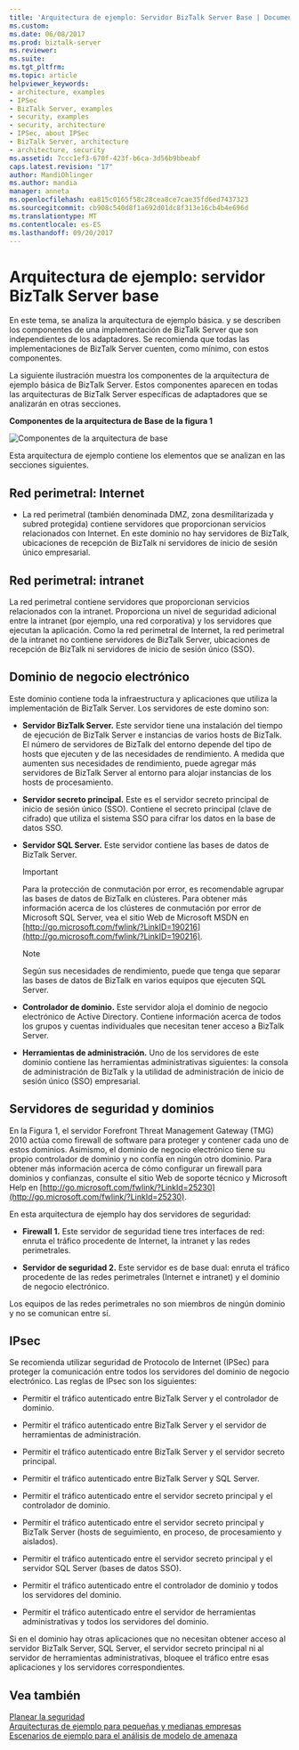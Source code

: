 ```yaml
---
title: 'Arquitectura de ejemplo: Servidor BizTalk Server Base | Documentos de Microsoft'
ms.custom: 
ms.date: 06/08/2017
ms.prod: biztalk-server
ms.reviewer: 
ms.suite: 
ms.tgt_pltfrm: 
ms.topic: article
helpviewer_keywords:
- architecture, examples
- IPSec
- BizTalk Server, examples
- security, examples
- security, architecture
- IPSec, about IPSec
- BizTalk Server, architecture
- architecture, security
ms.assetid: 7ccc1ef3-670f-423f-b6ca-3d56b9bbeabf
caps.latest.revision: "17"
author: MandiOhlinger
ms.author: mandia
manager: anneta
ms.openlocfilehash: ea815c0165f58c28cea8ce7cae35fd6ed7437323
ms.sourcegitcommit: cb908c540d8f1a692d01dc8f313e16cb4b4e696d
ms.translationtype: MT
ms.contentlocale: es-ES
ms.lasthandoff: 09/20/2017
---
```

# <a name="sample-architecture-base-biztalk-server"></a>Arquitectura de ejemplo: servidor BizTalk Server base
En este tema, se analiza la arquitectura de ejemplo básica. y se describen los componentes de una implementación de BizTalk Server que son independientes de los adaptadores. Se recomienda que todas las implementaciones de BizTalk Server cuenten, como mínimo, con estos componentes.  
  
 La siguiente ilustración muestra los componentes de la arquitectura de ejemplo básica de BizTalk Server. Estos componentes aparecen en todas las arquitecturas de BizTalk Server específicas de adaptadores que se analizarán en otras secciones.  
  
 **Componentes de la arquitectura de Base de la figura 1**  
  
 ![Componentes de la arquitectura de base](../core/media/tdi-sec-refarch.gif "TDI_Sec_RefArch_")  
  
 Esta arquitectura de ejemplo contiene los elementos que se analizan en las secciones siguientes.  
  
## <a name="perimeter-networkinternet"></a>Red perimetral: Internet  
  
-   La red perimetral (también denominada DMZ, zona desmilitarizada y subred protegida) contiene servidores que proporcionan servicios relacionados con Internet. En este dominio no hay servidores de BizTalk, ubicaciones de recepción de BizTalk ni servidores de inicio de sesión único empresarial.  
  
## <a name="perimeter-networkintranet"></a>Red perimetral: intranet  
 La red perimetral contiene servidores que proporcionan servicios relacionados con la intranet. Proporciona un nivel de seguridad adicional entre la intranet (por ejemplo, una red corporativa) y los servidores que ejecutan la aplicación. Como la red perimetral de Internet, la red perimetral de la intranet no contiene servidores de BizTalk Server, ubicaciones de recepción de BizTalk ni servidores de inicio de sesión único (SSO).  
  
## <a name="e-business-domain"></a>Dominio de negocio electrónico  
 Este dominio contiene toda la infraestructura y aplicaciones que utiliza la implementación de BizTalk Server. Los servidores de este domino son:  
  
-   **Servidor BizTalk Server.** Este servidor tiene una instalación del tiempo de ejecución de BizTalk Server e instancias de varios hosts de BizTalk. El número de servidores de BizTalk del entorno depende del tipo de hosts que ejecuten y de las necesidades de rendimiento. A medida que aumenten sus necesidades de rendimiento, puede agregar más servidores de BizTalk Server al entorno para alojar instancias de los hosts de procesamiento.  
  
-   **Servidor secreto principal.** Este es el servidor secreto principal de inicio de sesión único (SSO). Contiene el secreto principal (clave de cifrado) que utiliza el sistema SSO para cifrar los datos en la base de datos SSO.  
  
-   **Servidor SQL Server.** Este servidor contiene las bases de datos de BizTalk Server.  
  
    > [!IMPORTANT]
    >  Para la protección de conmutación por error, es recomendable agrupar las bases de datos de BizTalk en clústeres. Para obtener más información acerca de los clústeres de conmutación por error de Microsoft SQL Server, vea el sitio Web de Microsoft MSDN en [http://go.microsoft.com/fwlink/?LinkID=190216](http://go.microsoft.com/fwlink/?LinkID=190216).  
  
    > [!NOTE]
    >  Según sus necesidades de rendimiento, puede que tenga que separar las bases de datos de BizTalk en varios equipos que ejecuten SQL Server.  
  
-   **Controlador de dominio.** Este servidor aloja el dominio de negocio electrónico de Active Directory. Contiene información acerca de todos los grupos y cuentas individuales que necesitan tener acceso a BizTalk Server.  
  
-   **Herramientas de administración.** Uno de los servidores de este dominio contiene las herramientas administrativas siguientes: la consola de administración de BizTalk y la utilidad de administración de inicio de sesión único (SSO) empresarial.  
  
## <a name="firewalls-and-domains"></a>Servidores de seguridad y dominios  
 En la Figura 1, el servidor Forefront Threat Management Gateway (TMG) 2010 actúa como firewall de software para proteger y contener cada uno de estos dominios. Asimismo, el dominio de negocio electrónico tiene su propio controlador de dominio y no confía en ningún otro dominio. Para obtener más información acerca de cómo configurar un firewall para dominios y confianzas, consulte el sitio Web de soporte técnico y Microsoft Help en [http://go.microsoft.com/fwlink/?LinkId=25230](http://go.microsoft.com/fwlink/?LinkId=25230).  
  
 En esta arquitectura de ejemplo hay dos servidores de seguridad:  
  
-   **Firewall 1.** Este servidor de seguridad tiene tres interfaces de red: enruta el tráfico procedente de Internet, la intranet y las redes perimetrales.  
  
-   **Servidor de seguridad 2.** Este servidor es de base dual: enruta el tráfico procedente de las redes perimetrales (Internet e intranet) y el dominio de negocio electrónico.  
  
 Los equipos de las redes perimetrales no son miembros de ningún dominio y no se comunican entre sí.  
  
## <a name="ipsec"></a>IPsec  
 Se recomienda utilizar seguridad de Protocolo de Internet (IPSec) para proteger la comunicación entre todos los servidores del dominio de negocio electrónico. Las reglas de IPsec son los siguientes:  
  
-   Permitir el tráfico autenticado entre BizTalk Server y el controlador de dominio.  
  
-   Permitir el tráfico autenticado entre BizTalk Server y el servidor de herramientas de administración.  
  
-   Permitir el tráfico autenticado entre BizTalk Server y el servidor secreto principal.  
  
-   Permitir el tráfico autenticado entre BizTalk Server y SQL Server.  
  
-   Permitir el tráfico autenticado entre el servidor secreto principal y el controlador de dominio.  
  
-   Permitir el tráfico autenticado entre el servidor secreto principal y BizTalk Server (hosts de seguimiento, en proceso, de procesamiento y aislados).  
  
-   Permitir el tráfico autenticado entre el servidor secreto principal y el servidor SQL Server (bases de datos SSO).  
  
-   Permitir el tráfico autenticado entre el controlador de dominio y todos los servidores del dominio.  
  
-   Permitir el tráfico autenticado entre el servidor de herramientas administrativas y todos los servidores del dominio.  
  
 Si en el dominio hay otras aplicaciones que no necesitan obtener acceso al servidor BizTalk Server, SQL Server, el servidor secreto principal ni al servidor de herramientas administrativas, bloquee el tráfico entre esas aplicaciones y los servidores correspondientes.  
  
## <a name="see-also"></a>Vea también  
 [Planear la seguridad](../core/planning-for-security.md)   
 [Arquitecturas de ejemplo para pequeñas y medianas empresas](../core/sample-architectures-for-small-medium-sized-companies.md)   
 [Escenarios de ejemplo para el análisis de modelo de amenaza](../core/sample-scenarios-for-threat-model-analysis.md)